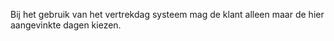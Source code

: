 Bij het gebruik van het vertrekdag systeem mag de klant alleen maar de hier aangevinkte dagen kiezen.